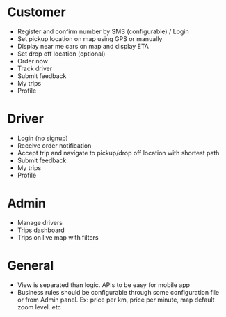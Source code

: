 Customer
=======
* Register and confirm number by SMS (configurable) / Login
* Set pickup location on map using GPS or manually
* Display near me cars on map and display ETA
* Set drop off location (optional)
* Order now
* Track driver
* Submit feedback
* My trips
* Profile

Driver
====
* Login (no signup)
* Receive order notification
* Accept trip and navigate to pickup/drop off location with shortest path
* Submit feedback
* My trips
* Profile

Admin
=====
* Manage drivers
* Trips dashboard
* Trips on live map with filters

General
======
* View is separated than logic. APIs to be easy for mobile app
* Business rules should be configurable through some configuration file or from Admin panel. Ex: price per km, price per minute, map default zoom level..etc